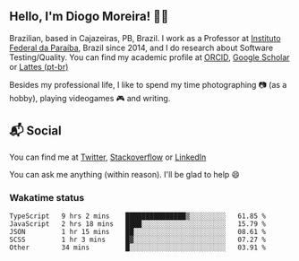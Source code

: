 ## Hello, I'm Diogo Moreira! 👋🏻

Brazilian, based in Cajazeiras, PB, Brazil.
I work as a Professor at [Instituto Federal da Paraíba](https://ifpb.edu.br), Brazil since 2014, and I do research about Software Testing/Quality. You can find my academic profile at [ORCID](https://orcid.org/0000-0003-1803-6565), [Google Scholar](https://scholar.google.com.br/citations?hl=pt-BR&user=DlSdlvEAAAAJ) or [Lattes (pt-br)](http://buscatextual.cnpq.br/buscatextual/visualizacv.do?id=K4384159A1)

Besides my professional life, I like to spend my time photographing 📷 (as a hobby), playing videogames 🎮 and writing.

## 📬 Social

You can find me at [Twitter](https://twitter.com/diogodmoreira), [Stackoverflow](https://stackoverflow.com/users/1541533/diogo-moreira) or [LinkedIn](https://linkedin.com/in/diogodmoreira)

You can ask me anything (within reason). I'll be glad to help 😄

### Wakatime status

<!--START_SECTION:waka-->

```text
TypeScript   9 hrs 2 mins    ███████████████▒░░░░░░░░░   61.85 %
JavaScript   2 hrs 18 mins   ████░░░░░░░░░░░░░░░░░░░░░   15.79 %
JSON         1 hr 15 mins    ██░░░░░░░░░░░░░░░░░░░░░░░   08.61 %
SCSS         1 hr 3 mins     █▓░░░░░░░░░░░░░░░░░░░░░░░   07.27 %
Other        34 mins         █░░░░░░░░░░░░░░░░░░░░░░░░   03.91 %
```

<!--END_SECTION:waka-->
